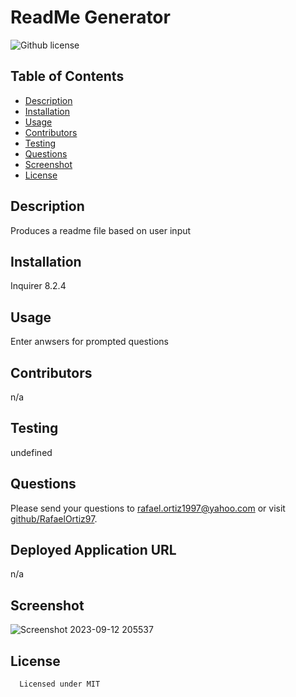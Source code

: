# ReadMe Generator
  ![Github license](https://img.shields.io/badge/license-MIT-purple.svg)
  ## Table of Contents
  * [Description](#description)
  * [Installation](#installation)
  * [Usage](#usage)
  * [Contributors](#contributors)
  * [Testing](#testing)
  * [Questions](#questions)
  * [Screenshot](#screenshot)
  * [License](#license)
  ## Description
  Produces a readme file based on user input
  ## Installation
  Inquirer 8.2.4
  ## Usage
  Enter anwsers for prompted questions
  ## Contributors
  n/a
  ## Testing
  undefined
  ## Questions
  Please send your questions to rafael.ortiz1997@yahoo.com or visit [github/RafaelOrtiz97](https://github.com/RafaelOrtiz97).
  ## Deployed Application URL
  n/a
  ## Screenshot
![Screenshot 2023-09-12 205537](https://github.com/RafaelOrtiz97/readme-gen/assets/106719415/5792d58c-a718-41d0-a65b-33d9ba71ca6c)

  ## License 
      Licensed under MIT
